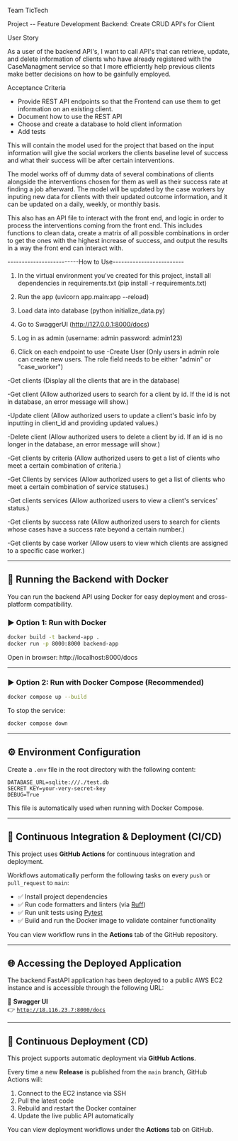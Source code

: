 Team TicTech 

Project -- Feature Development Backend: Create CRUD API's for Client

User Story

As a user of the backend API's, I want to call API's that can retrieve, update, and delete information of clients who have already registered with the CaseManagment service so that I more efficiently help previous clients make better decisions on how to be gainfully employed.

Acceptance Criteria
- Provide REST API endpoints so that the Frontend can use them to get information on an existing client.
- Document how to use the REST API
- Choose and create a database to hold client information
- Add tests


This will contain the model used for the project that based on the input information will give the social workers the clients baseline level of success and what their success will be after certain interventions.

The model works off of dummy data of several combinations of clients alongside the interventions chosen for them as well as their success rate at finding a job afterward. The model will be updated by the case workers by inputing new data for clients with their updated outcome information, and it can be updated on a daily, weekly, or monthly basis.

This also has an API file to interact with the front end, and logic in order to process the interventions coming from the front end. This includes functions to clean data, create a matrix of all possible combinations in order to get the ones with the highest increase of success, and output the results in a way the front end can interact with.

-------------------------How to Use-------------------------
1. In the virtual environment you've created for this project, install all dependencies in requirements.txt (pip install -r requirements.txt)

2. Run the app (uvicorn app.main:app --reload)

3. Load data into database (python initialize_data.py)

4. Go to SwaggerUI (http://127.0.0.1:8000/docs)

4. Log in as admin (username: admin password: admin123)

5. Click on each endpoint to use
-Create User (Only users in admin role can create new users. The role field needs to be either "admin" or "case_worker")

-Get clients (Display all the clients that are in the database)

-Get client (Allow authorized users to search for a client by id. If the id is not in database, an error message will show.)

-Update client (Allow authorized users to update a client's basic info by inputting in client_id and providing updated values.)

-Delete client (Allow authorized users to delete a client by id. If an id is no longer in the database, an error message will show.)

-Get clients by criteria (Allow authorized users to get a list of clients who meet a certain combination of criteria.)

-Get Clients by services (Allow authorized users to get a list of clients who meet a certain combination of service statuses.)

-Get clients services (Allow authorized users to view a client's services' status.)

-Get clients by success rate (Allow authorized users to search for clients whose cases have a success rate beyond a certain number.)

-Get clients by case worker (Allow users to view which clients are assigned to a specific case worker.)

---

## 🐳 Running the Backend with Docker

You can run the backend API using Docker for easy deployment and cross-platform compatibility.

### ▶️ Option 1: Run with Docker

```bash
docker build -t backend-app .
docker run -p 8000:8000 backend-app
```

Open in browser: http://localhost:8000/docs

---

### ▶️ Option 2: Run with Docker Compose (Recommended)

```bash
docker compose up --build
```

To stop the service:

```bash
docker compose down
```

---

## ⚙️ Environment Configuration

Create a `.env` file in the root directory with the following content:

```env
DATABASE_URL=sqlite:///./test.db
SECRET_KEY=your-very-secret-key
DEBUG=True
```

This file is automatically used when running with Docker Compose.

---

## 🔄 Continuous Integration & Deployment (CI/CD)

This project uses **GitHub Actions** for continuous integration and deployment.

Workflows automatically perform the following tasks on every `push` or `pull_request` to `main`:

- ✅ Install project dependencies
- ✅ Run code formatters and linters (via [Ruff](https://github.com/astral-sh/ruff))
- ✅ Run unit tests using [Pytest](https://docs.pytest.org/)
- ✅ Build and run the Docker image to validate container functionality

You can view workflow runs in the **Actions** tab of the GitHub repository.

---

## 🌐 Accessing the Deployed Application

The backend FastAPI application has been deployed to a public AWS EC2 instance and is accessible through the following URL:

📎 **Swagger UI**  
👉 [`http://18.116.23.7:8000/docs`](http://18.116.23.7:8000/docs)

---

## 🚀 Continuous Deployment (CD)

This project supports automatic deployment via **GitHub Actions**.

Every time a new **Release** is published from the `main` branch, GitHub Actions will:

1. Connect to the EC2 instance via SSH
2. Pull the latest code
3. Rebuild and restart the Docker container
4. Update the live public API automatically

You can view deployment workflows under the **Actions** tab on GitHub.




